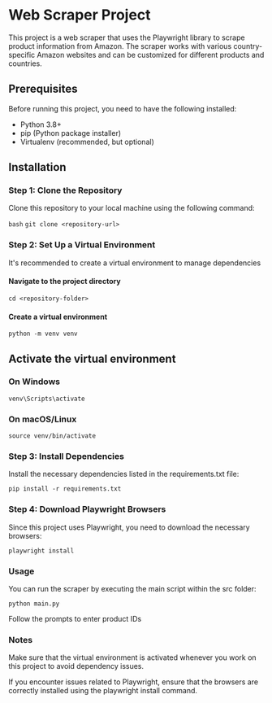 # Web Scraper Project

This project is a web scraper that uses the Playwright library to scrape product information from Amazon. The scraper works with various country-specific Amazon websites and can be customized for different products and countries.

## Prerequisites

Before running this project, you need to have the following installed:

- Python 3.8+
- pip (Python package installer)
- Virtualenv (recommended, but optional)

## Installation

### Step 1: Clone the Repository

Clone this repository to your local machine using the following command:

```bash```
`git clone <repository-url>`

### Step 2: Set Up a Virtual Environment

It's recommended to create a virtual environment to manage dependencies

#### Navigate to the project directory
`cd <repository-folder>`

#### Create a virtual environment
`python -m venv venv`

## Activate the virtual environment
### On Windows
`venv\Scripts\activate`

### On macOS/Linux
`source venv/bin/activate`

### Step 3: Install Dependencies

Install the necessary dependencies listed in the requirements.txt file:

`pip install -r requirements.txt`

### Step 4: Download Playwright Browsers

Since this project uses Playwright, you need to download the necessary browsers:

`playwright install`

### Usage

You can run the scraper by executing the main script within the src folder:

`python main.py`

Follow the prompts to enter product IDs

### Notes

Make sure that the virtual environment is activated whenever you work on this project to avoid dependency issues.

If you encounter issues related to Playwright, ensure that the browsers are correctly installed using the playwright install command.
